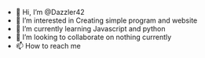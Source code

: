 - 👋 Hi, I’m @Dazzler42
- 👀 I’m interested in Creating simple program and website
- 🌱 I’m currently learning Javascript and python
- 💞️ I’m looking to collaborate on nothing currently
- 📫 How to reach me 

<!---
Dazzler42/Dazzler42 is a ✨ special ✨ repository because its `README.md` (this file) appears on your GitHub profile.
You can click the Preview link to take a look at your changes.
--->
